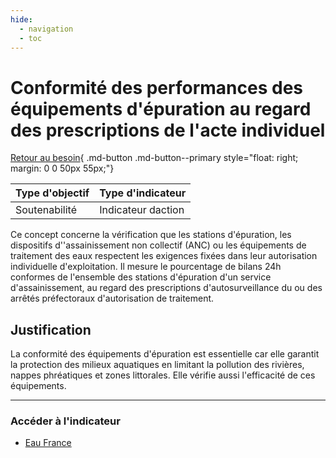 ```yaml
---
hide:
  - navigation
  - toc
---
```


# Conformité des performances des équipements d'épuration au regard des prescriptions de l'acte individuel   

[Retour au besoin](https://konsilion.github.io/diag360/pages/besoins/bv1){ .md-button .md-button--primary style="float: right; margin: 0 0 50px 55px;"}

|Type d'objectif|Type d'indicateur|
|--|--|
|Soutenabilité|Indicateur daction|

Ce  concept  concerne  la  vérification  que  les  stations  d'épuration, les dispositifs d''assainissement  non  collectif  (ANC)  ou  les  équipements  de  traitement  des  eaux respectent  les  exigences  fixées  dans  leur  autorisation  individuelle  d'exploitation. Il mesure  le  pourcentage  de  bilans  24h conformes  de  l'ensemble  des  stations d'épuration  d'un  service  d'assainissement,  au  regard  des  prescriptions d'autosurveillance du ou des arrêtés préfectoraux d'autorisation de traitement.

## Justification

La  conformité  des  équipements  d'épuration  est  essentielle  car  elle  garantit  la protection  des  milieux  aquatiques  en  limitant  la  pollution  des  rivières,  nappes phréatiques et zones littorales. Elle vérifie aussi l'efficacité de ces équipements.  

---

### Accéder à l'indicateur

- [Eau France](https://www.services.eaufrance.fr/indicateurs/P254.3)











































